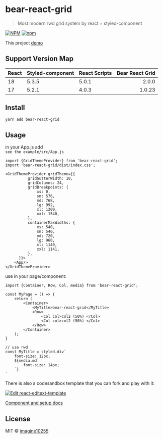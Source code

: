 # bear-react-grid

> Most modern rwd grid system by react + styled-component


[![NPM](https://img.shields.io/npm/v/bear-react-grid.svg)](https://www.npmjs.com/package/bear-react-grid)
[![npm](https://img.shields.io/npm/dm/bear-react-grid.svg)](https://www.npmjs.com/package/bear-react-grid)

This project [demo](https://imagine10255.github.io/bear-react-grid/)

## Support Version Map

React | Styled-component | React Scripts | Bear React Grid | 
------|:-----------------|---------------|----------------:|
18    | 5.3.5            | 5.0.1         |           2.0.0 |
17    | 5.2.1            | 4.0.3         |          1.0.23 |

## Install

```bash
yarn add bear-react-grid
```

## Usage
in your App.js add  
`see the example/src/App.js`

```tsx
import {GridThemeProvider} from 'bear-react-grid';
import 'bear-react-grid/dist/index.css';

<GridThemeProvider gridTheme={{
          gridGutterWidth: 10,
          gridColumns: 24,
          gridBreakpoints: {
              xs: 0,
              sm: 576,
              md: 768,
              lg: 992,
              xl: 1200,
              xxl: 1540,
          },
          containerMaxWidths: {
              xs: 540,
              sm: 540,
              md: 720,
              lg: 960,
              xl: 1140,
              xxl: 1141,
          },
      }}>
    <App/>
</GridThemeProvider>
```

use in your page/component:
```tsx
import {Container, Row, Col, media} from 'bear-react-grid';

const MyPage = () => {
    return (
        <Container>
            <MyTitle>bear-react-grid</MyTitle>
            <Row>
                <Col col>col2 (50%) </Col>
                <Col col>col2 (50%) </Col>
            </Row>
        </Container>
    );
}

// use rwd
const MyTitle = styled.div`
    font-size: 12px;
    ${media.md`
        font-size: 14px;
    `}
`

```

There is also a codesandbox template that you can fork and play with it:

[![Edit react-editext-template](https://codesandbox.io/static/img/play-codesandbox.svg)](https://codesandbox.io/s/bear-react-grid-lqsn6)

[Component and setup docs](./docs/component.md)


## License

MIT © [imagine10255](https://github.com/imagine10255)
